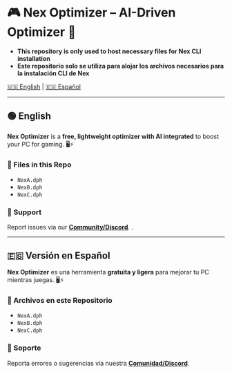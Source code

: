 # 🎮 Nex Optimizer – AI-Driven Optimizer 🚀

- **This repository is only used to host necessary files for Nex CLI installation**  
- **Este repositorio solo se utiliza para alojar los archivos necesarios para la instalación CLI de Nex**
  
[🇺🇸 English](#english-version) | [🇪🇸 Español](#versión-en-español)

---

## 🟢 English

**Nex Optimizer** is a **free, lightweight optimizer with AI integrated** to boost your PC for gaming. 🖥️⚡  

### 📂 Files in this Repo
- `NexA.dph`
- `NexB.dph`  
- `NexC.dph`  

### 💬 Support
Report issues via our **[Community/Discord](https://discord.gg/rGWVhKyHV6)**.  .  

---

## 🇪🇸 Versión en Español

**Nex Optimizer** es una herramienta **gratuita y ligera** para mejorar tu PC mientras juegas. 🖥️⚡  

### 📂 Archivos en este Repositorio
- `NexA.dph`   
- `NexB.dph`  
- `NexC.dph`  

### 💬 Soporte
Reporta errores o sugerencias vía nuestra **[Comunidad/Discord](https://discord.gg/rGWVhKyHV6)**.  
